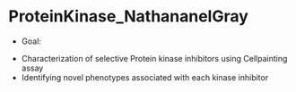 # ProteinKinase_NathananelGray

* Goal:
- Characterization of selective Protein kinase inhibitors using Cellpainting assay 
- Identifying novel phenotypes associated with each kinase inhibitor


